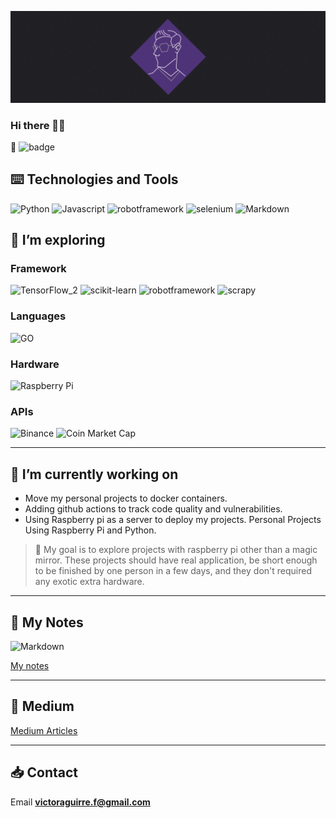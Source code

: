 <!-- markdownlint-disable  MD041-->
![Hero_banner](Hero_Image_CubeVic_V1.png)

### Hi there 🖐🏾

🙈 ![badge](https://www.codewars.com/users/CubeVic/badges/small)

## ⌨️ Technologies and Tools

![Python](https://img.shields.io/badge/Python-code-blueviolet?style=for-the-badge&logo=python&logoColor=white&color=9900FF)
![Javascript](https://img.shields.io/badge/Javascript-code-blueviolet?style=for-the-badge&logo=Javascript&logoColor=white&color=9900FF)
![robotframework](https://img.shields.io/badge/robotframework-code-blueviolet?style=for-the-badge&logo=robotframework&logoColor=white&color=9900FF)
![selenium](https://img.shields.io/badge/selenium-framework-blueviolet?style=for-the-badge&logo=selenium&logoColor=white&color=9900FF)
![Markdown](https://img.shields.io/badge/Markdown-Markdown-blueviolet?style=for-the-badge&logo=Markdown&logoColor=white&color=9900FF)

## 🌱 I’m exploring

### Framework

![TensorFlow_2](https://img.shields.io/badge/TensorFlow-Code?style=for-the-badge&logo=TensorFlow&logoColor=gray&color=ffffff)
![scikit-learn](https://img.shields.io/badge/scikit&boxh;learn-Code?style=for-the-badge&logo=scikit-learn&logoColor=gray&color=ffffff)
![robotframework](https://img.shields.io/badge/robotframework-Code?style=for-the-badge&logo=robotframework&logoColor=gray&color=ffffff)
![scrapy](https://img.shields.io/badge/scrapy-Code?style=for-the-badge&logo=scrapy&logoColor=gray&color=ffffff)

### Languages

![GO](https://img.shields.io/badge/Go-Code?style=for-the-badge&logo=go&logoColor=gray&color=ffffff)

### Hardware

![Raspberry Pi](https://img.shields.io/badge/raspberrypi-Code?style=for-the-badge&logo=raspberrypi&logoColor=gray&color=ffffff)

### APIs

![Binance](https://img.shields.io/badge/binance-Code?style=for-the-badge&logo=binance&logoColor=gray&color=ffffff)
![Coin Market Cap](https://img.shields.io/badge/coinmarketcap-Code?style=for-the-badge&logo=coinmarketcap&logoColor=gray&color=ffffff)

---

## 🔭 I’m currently working on

- Move my personal projects to docker containers.
- Adding github actions to track code quality and vulnerabilities.
- Using Raspberry pi as a server to deploy my projects.
Personal Projects Using Raspberry Pi and Python.

> 📌 My goal is to explore projects with raspberry pi other than a magic mirror.
> These projects should have real application, be short enough to be finished by
> one person in a few days, and they don't required any exotic extra hardware.

---

## 📘 My Notes

![Markdown](https://img.shields.io/badge/Markdown-Markdown-blueviolet?style=flat-square&logo=Markdown&logoColor=white&color=9900FF)

[My notes](https://cubevic.github.io/My_notes/)

---

## 📓 Medium

[Medium Articles](https://medium.com/@fernandezvictor)

---

## 📥 Contact

Email **victoraguirre.f@gmail.com**
